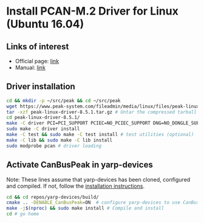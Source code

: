 # Install PCAN-M.2 Driver for Linux (Ubuntu 16.04)

## Links of interest
* Official page:  [link](https://www.peak-system.com/fileadmin/media/linux/index.htm)
* Manual:         [link](https://www.peak-system.com/fileadmin/media/linux/files/PCAN-Driver-Linux_UserMan_eng.pdf)

## Driver installation
```bash
cd && mkdir -p ~/src/peak && cd ~/src/peak
wget https://www.peak-system.com/fileadmin/media/linux/files/peak-linux-driver-8.5.1.tar.gz
tar -xzf peak-linux-driver-8.5.1.tar.gz # Untar the compressed tarball file
cd peak-linux-driver-8.5.1/ 
make -C driver PCI=PCI_SUPPORT PCIEC=NO_PCIEC_SUPPORT DNG=NO_DONGLE_SUPPORT USB=NO_USB_SUPPORT ISA=NO_ISA_SUPPORT PCC=NO_PCCARD_SUPPORT
sudo make -C driver install
make -C test && sudo make -C test install # test utilities (optional)
make -C lib && sudo make -C lib install
sudo modprobe pcan # driver loading
```

## Activate CanBusPeak in yarp-devices
Note: These lines assume that yarp-devices has been cloned, configured and compiled. If not, follow the [installation instructions](https://github.com/roboticslab-uc3m/yarp-devices/blob/develop/doc/yarp-devices-install.md).

```bash
cd && cd repos/yarp-devices/build/
cmake .. -DENABLE_CanBusPeak=ON  # configure yarp-devices to use CanBusPeak
make -j$(nproc) && sudo make install # Compile and install
cd # go home
```
